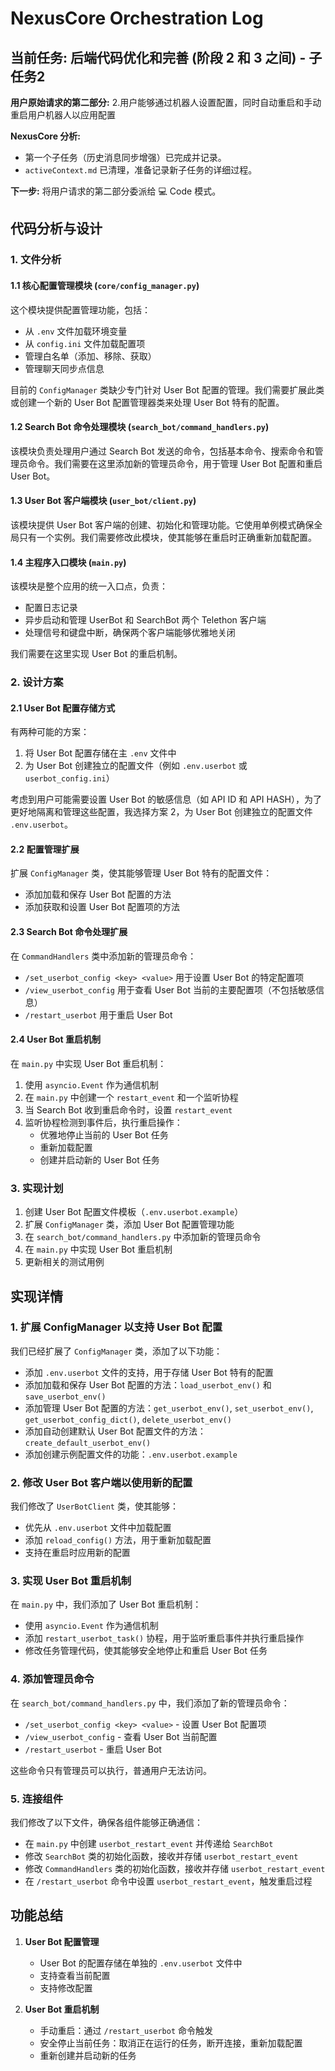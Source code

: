 # NexusCore Orchestration Log

## 当前任务: 后端代码优化和完善 (阶段 2 和 3 之间) - 子任务2

**用户原始请求的第二部分:**
2.用户能够通过机器人设置配置，同时自动重启和手动重启用户机器人以应用配置

**NexusCore 分析:**
- 第一个子任务（历史消息同步增强）已完成并记录。
- `activeContext.md` 已清理，准备记录新子任务的详细过程。

**下一步:**
将用户请求的第二部分委派给 💻 Code 模式。

## 代码分析与设计

### 1. 文件分析

#### 1.1 核心配置管理模块 (`core/config_manager.py`)

这个模块提供配置管理功能，包括：
- 从 `.env` 文件加载环境变量
- 从 `config.ini` 文件加载配置项
- 管理白名单（添加、移除、获取）
- 管理聊天同步点信息

目前的 `ConfigManager` 类缺少专门针对 User Bot 配置的管理。我们需要扩展此类或创建一个新的 User Bot 配置管理器类来处理 User Bot 特有的配置。

#### 1.2 Search Bot 命令处理模块 (`search_bot/command_handlers.py`)

该模块负责处理用户通过 Search Bot 发送的命令，包括基本命令、搜索命令和管理员命令。我们需要在这里添加新的管理员命令，用于管理 User Bot 配置和重启 User Bot。

#### 1.3 User Bot 客户端模块 (`user_bot/client.py`)

该模块提供 User Bot 客户端的创建、初始化和管理功能。它使用单例模式确保全局只有一个实例。我们需要修改此模块，使其能够在重启时正确重新加载配置。

#### 1.4 主程序入口模块 (`main.py`)

该模块是整个应用的统一入口点，负责：
- 配置日志记录
- 异步启动和管理 UserBot 和 SearchBot 两个 Telethon 客户端
- 处理信号和键盘中断，确保两个客户端能够优雅地关闭

我们需要在这里实现 User Bot 的重启机制。

### 2. 设计方案

#### 2.1 User Bot 配置存储方式

有两种可能的方案：
1. 将 User Bot 配置存储在主 `.env` 文件中
2. 为 User Bot 创建独立的配置文件（例如 `.env.userbot` 或 `userbot_config.ini`）

考虑到用户可能需要设置 User Bot 的敏感信息（如 API ID 和 API HASH），为了更好地隔离和管理这些配置，我选择方案 2，为 User Bot 创建独立的配置文件 `.env.userbot`。

#### 2.2 配置管理扩展

扩展 `ConfigManager` 类，使其能够管理 User Bot 特有的配置文件：
- 添加加载和保存 User Bot 配置的方法
- 添加获取和设置 User Bot 配置项的方法

#### 2.3 Search Bot 命令处理扩展

在 `CommandHandlers` 类中添加新的管理员命令：
- `/set_userbot_config <key> <value>` 用于设置 User Bot 的特定配置项
- `/view_userbot_config` 用于查看 User Bot 当前的主要配置项（不包括敏感信息）
- `/restart_userbot` 用于重启 User Bot

#### 2.4 User Bot 重启机制

在 `main.py` 中实现 User Bot 重启机制：
1. 使用 `asyncio.Event` 作为通信机制
2. 在 `main.py` 中创建一个 `restart_event` 和一个监听协程
3. 当 Search Bot 收到重启命令时，设置 `restart_event`
4. 监听协程检测到事件后，执行重启操作：
   - 优雅地停止当前的 User Bot 任务
   - 重新加载配置
   - 创建并启动新的 User Bot 任务

### 3. 实现计划

1. 创建 User Bot 配置文件模板（`.env.userbot.example`）
2. 扩展 `ConfigManager` 类，添加 User Bot 配置管理功能
3. 在 `search_bot/command_handlers.py` 中添加新的管理员命令
4. 在 `main.py` 中实现 User Bot 重启机制
5. 更新相关的测试用例

## 实现详情

### 1. 扩展 ConfigManager 以支持 User Bot 配置

我们已经扩展了 `ConfigManager` 类，添加了以下功能：
- 添加 `.env.userbot` 文件的支持，用于存储 User Bot 特有的配置
- 添加加载和保存 User Bot 配置的方法：`load_userbot_env()` 和 `save_userbot_env()`
- 添加管理 User Bot 配置的方法：`get_userbot_env()`, `set_userbot_env()`, `get_userbot_config_dict()`, `delete_userbot_env()`
- 添加自动创建默认 User Bot 配置文件的方法：`create_default_userbot_env()`
- 添加创建示例配置文件的功能：`.env.userbot.example`

### 2. 修改 User Bot 客户端以使用新的配置

我们修改了 `UserBotClient` 类，使其能够：
- 优先从 `.env.userbot` 文件中加载配置
- 添加 `reload_config()` 方法，用于重新加载配置
- 支持在重启时应用新的配置

### 3. 实现 User Bot 重启机制

在 `main.py` 中，我们添加了 User Bot 重启机制：
- 使用 `asyncio.Event` 作为通信机制
- 添加 `restart_userbot_task()` 协程，用于监听重启事件并执行重启操作
- 修改任务管理代码，使其能够安全地停止和重启 User Bot 任务

### 4. 添加管理员命令

在 `search_bot/command_handlers.py` 中，我们添加了新的管理员命令：
- `/set_userbot_config <key> <value>` - 设置 User Bot 配置项
- `/view_userbot_config` - 查看 User Bot 当前配置
- `/restart_userbot` - 重启 User Bot

这些命令只有管理员可以执行，普通用户无法访问。

### 5. 连接组件

我们修改了以下文件，确保各组件能够正确通信：
- 在 `main.py` 中创建 `userbot_restart_event` 并传递给 `SearchBot`
- 修改 `SearchBot` 类的初始化函数，接收并存储 `userbot_restart_event`
- 修改 `CommandHandlers` 类的初始化函数，接收并存储 `userbot_restart_event`
- 在 `/restart_userbot` 命令中设置 `userbot_restart_event`，触发重启过程

## 功能总结

1. **User Bot 配置管理**
   - User Bot 的配置存储在单独的 `.env.userbot` 文件中
   - 支持查看当前配置
   - 支持修改配置

2. **User Bot 重启机制**
   - 手动重启：通过 `/restart_userbot` 命令触发
   - 安全停止当前任务：取消正在运行的任务，断开连接，重新加载配置
   - 重新创建并启动新的任务